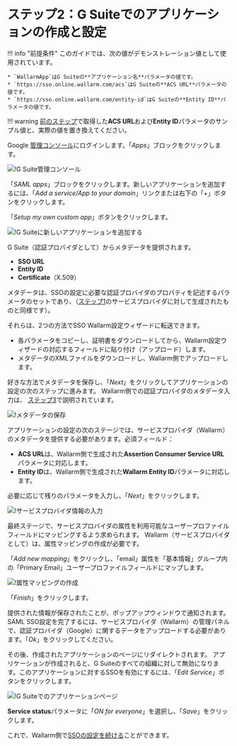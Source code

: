 # ステップ2：G Suiteでのアプリケーションの作成と設定

[img-gsuite-console]:       ../../../../images/admin-guides/configuration-guides/sso/gsuite/gsuite-console.png
[img-gsuite-add-app]:       ../../../../images/admin-guides/configuration-guides/sso/gsuite/gsuite-add-app.png
[img-fetch-metadata]:       ../../../../images/admin-guides/configuration-guides/sso/gsuite/gsuite-fetch-metadata.png
[img-fill-in-sp-data]:      ../../../../images/admin-guides/configuration-guides/sso/gsuite/gsuite-fill-in-sp-data.png
[img-app-page]:             ../../../../images/admin-guides/configuration-guides/sso/gsuite/gsuite-app-page.png
[img-create-attr-mapping]:  ../../../../images/admin-guides/configuration-guides/sso/gsuite/gsuite-attr-mapping.png

[doc-setup-sp]:             setup-sp.md
[doc-metadata-transfer]:    metadata-transfer.md

[link-gsuite-adm-console]:  https://admin.google.com

!!! info "前提条件"
    このガイドでは、次の値がデモンストレーション値として使用されています。
    
    * `WallarmApp`はG Suiteの**アプリケーション名**パラメータの値です。
    * `https://sso.online.wallarm.com/acs`はG Suiteの**ACS URL**パラメータの値です。
    * `https://sso.online.wallarm.com/entity-id`はG Suiteの**Entity ID**パラメータの値です。

!!! warning
    [前のステップ][doc-setup-sp]で取得した**ACS URL**および**Entity ID**パラメータのサンプル値と、実際の値を置き換えてください。

Google [管理コンソール][link-gsuite-adm-console]にログインします。「*Apps*」ブロックをクリックします。

![!G Suite管理コンソール][img-gsuite-console]

「*SAML apps*」ブロックをクリックします。新しいアプリケーションを追加するには、「*Add a service/App to your domain*」リンクまたは右下の「+」ボタンをクリックします。

「*Setup my own custom app*」ボタンをクリックします。

![!G Suiteに新しいアプリケーションを追加する][img-gsuite-add-app]

G Suite（認証プロバイダとして）からメタデータを提供されます。
*   **SSO URL**
*   **Entity ID**
*   **Certificate**（X.509）

メタデータは、SSOの設定に必要な認証プロバイダのプロパティを記述するパラメータのセットであり、（[ステップ1][doc-setup-sp]のサービスプロバイダに対して生成されたものと同様です）。

それらは、2つの方法でSSO Wallarm設定ウィザードに転送できます。
*   各パラメータをコピーし、証明書をダウンロードしてから、Wallarm設定ウィザードの対応するフィールドに貼り付け（アップロード）します。
*   メタデータのXMLファイルをダウンロードし、Wallarm側でアップロードします。

好きな方法でメタデータを保存し、「*Next*」をクリックしてアプリケーションの設定の次のステップに進みます。 Wallarm側での認証プロバイダのメタデータ入力は、 [ステップ3][doc-metadata-transfer]で説明されています。

![!メタデータの保存][img-fetch-metadata]
 
アプリケーションの設定の次のステージでは、サービスプロバイダ（Wallarm）のメタデータを提供する必要があります。必須フィールド：
* **ACS URL**は、Wallarm側で生成された**Assertion Consumer Service URL**パラメータに対応します。
* **Entity ID**は、Wallarm側で生成された**Wallarm Entity ID**パラメータに対応します。

必要に応じて残りのパラメータを入力し、「*Next*」をクリックします。

![!サービスプロバイダ情報の入力][img-fill-in-sp-data]

最終ステージで、サービスプロバイダの属性を利用可能なユーザープロファイルフィールドにマッピングするよう求められます。 Wallarm（サービスプロバイダとして）は、属性マッピングの作成が必要です。

「*Add new mapping*」をクリックし、「email」属性を「基本情報」グループ内の「Primary Email」ユーザープロファイルフィールドにマップします。

![!属性マッピングの作成][img-create-attr-mapping]

「*Finish*」をクリックします。

提供された情報が保存されたことが、ポップアップウィンドウで通知されます。SAML SSO設定を完了するには、サービスプロバイダ（Wallarm）の管理パネルで、認証プロバイダ（Google）に関するデータをアップロードする必要があります。「*Ok*」をクリックしてください。

その後、作成されたアプリケーションのページにリダイレクトされます。
アプリケーションが作成されると、G Suiteのすべての組織に対して無効になります。このアプリケーションに対するSSOを有効にするには、「*Edit Service*」ボタンをクリックします。

![!G Suiteでのアプリケーションページ][img-app-page]

**Service status**パラメータに「*ON for everyone*」を選択し、「*Save*」をクリックします。

これで、Wallarm側で[SSOの設定を続ける][doc-metadata-transfer]ことができます。